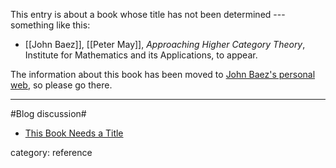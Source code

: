 This entry is about a book whose title has not been determined --- something like this:

* [[John Baez]], [[Peter May]], _Approaching Higher Category Theory_, Institute for Mathematics and its Applications, to appear.

The information about this book has been moved to [John Baez's personal web](http://ncatlab.org/johnbaez/show/Approaching+Higher+Categories), so please go there.

***

#Blog discussion#

* [This Book Needs a Title](http://golem.ph.utexas.edu/category/2009/06/this_book_needs_a_title.html)


category: reference